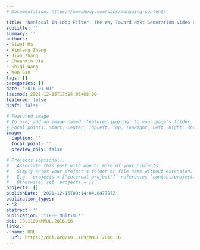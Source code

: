 ```yaml
---
# Documentation: https://wowchemy.com/docs/managing-content/

title: 'Nonlocal In-Loop Filter: The Way Toward Next-Generation Video Coding?'
subtitle: ''
summary: ''
authors:
- Siwei Ma
- Xinfeng Zhang
- Jian Zhang
- Chuanmin Jia
- Shiqi Wang
- Wen Gao
tags: []
categories: []
date: '2016-01-01'
lastmod: 2021-12-15T17:14:05+08:00
featured: false
draft: false

# Featured image
# To use, add an image named `featured.jpg/png` to your page's folder.
# Focal points: Smart, Center, TopLeft, Top, TopRight, Left, Right, BottomLeft, Bottom, BottomRight.
image:
  caption: ''
  focal_point: ''
  preview_only: false

# Projects (optional).
#   Associate this post with one or more of your projects.
#   Simply enter your project's folder or file name without extension.
#   E.g. `projects = ["internal-project"]` references `content/project/deep-learning/index.md`.
#   Otherwise, set `projects = []`.
projects: []
publishDate: '2021-12-15T09:14:04.847797Z'
publication_types:
- '2'
abstract: ''
publication: '*IEEE Multim.*'
doi: 10.1109/MMUL.2016.16
links:
- name: URL
  url: https://doi.org/10.1109/MMUL.2016.16
---
```

